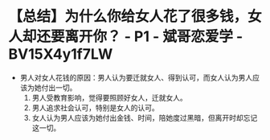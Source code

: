 # 【总结】为什么你给女人花了很多钱，女人却还要离开你？ - P1 - 斌哥恋爱学 - BV15X4y1f7LW

-   男人对女人花钱的原因：男人认为要迁就女人、得到认可，而女人认为男人应该为她付出一切。
    1.  男人受教育影响，觉得要照顾好女人，迁就女人。
    2.  男人追求社会认可，特别是女人的认可。
    3.  女人认为男人应该为她付出金钱、时间，陪她度过黑暗，但离开时却忘记这一切。